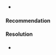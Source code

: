 <!-- NOTE: The name of the issue is going to be exactly the same as the name of this file! -->

* <link to issue in the official project repo (optional)>

<corpus of the issue>

#### Recommendation

<corpus of the recommendation>

#### Resolution

* <link to a related pull request in the official project repo (optional)>

<small corpus explaining the actual changes made to fix it>